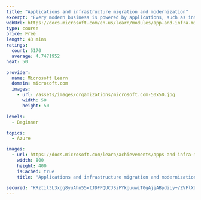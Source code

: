 ```yaml
---
title: "Applications and infrastructure migration and modernization"
excerpt: "Every modern business is powered by applications, such as internal procurement applications, Customer Relationship Management (CRM) systems, retail websites, and third-party products. As your business prepares for digital transformation, it’s important to begin modernizing and migrating your applications and infrastructure to the cloud. Azure is a key component of that process. You can choose to migrate, modernize, or build cloud native solutions depending on your business goals and how you assess your application portfolio. This is a strategic decision. You’ll be able to choose the path that’s right for your organization."
webUrl: https://docs.microsoft.com/en-us/learn/modules/app-and-infra-migration-and-modernization/
type: course
price: Free
length: 43 mins
ratings:
  count: 5170
  average: 4.7471952
heat: 50

provider:
  name: Microsoft Learn
  domain: microsoft.com
  images:
    - url: /assets/images/organizations/microsoft.com-50x50.jpg
      width: 50
      height: 50

levels:
  - Beginner

topics:
  - Azure

images:
  - url: https://docs.microsoft.com/learn/achievements/apps-and-infra-migration-modernization-social.png
    width: 800
    height: 400
    isCached: true
    title: "Applications and infrastructure migration and modernization"

secured: "KRztil3L3xgg8yuAhn55xtJDFPQUCJSiFYkguuwiT0gAjjABpdiLy+/ZVFlXUFAKKxi6HH7zOZmpE8uNpoZYHAL0qvVWPIRExkFspCVjk8VoEoKSjGbCgH9mHt9hbpzB/q73YLIewK+s9rz5uMeRVgtq19RjKJX/QWQrPBK+zHnpm+d8kQ2b3UsWbIgi7c5F/TzkbBarNFj8QY1UNdho5kCxpua5OBbr1nRiQgowALRnJtCuL6cf9HSkGhwBmhtBDtIuPDMtfcA3pBUZfteiNTrM160Gc5howIOApdWcF6zPon2BrdC++LqdsevBNQA/H4nFSdjV2NtBZ+KXMO+ZD1Ae607w1ebyv6Eo5eCx793UFouZTgLuQRLk/qvUmWa3bEak2F2R8uCR+RII3bz3iQ==;T5pLcwtXekMpgdIGnDsVnA=="
---
```


